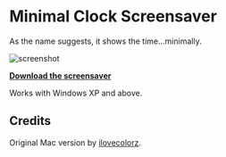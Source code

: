 # Minimal Clock Screensaver

As the name suggests, it shows the time…minimally.

![screenshot](https://yetilabs.org/minimalclock/img/preview_white.jpg)

__[Download the screensaver](https://yetilabs.org/minimalclock)__

Works with Windows XP and above.

## Credits

Original Mac version by [ilovecolorz](http://ilovecolorz.net/minimalclock).
